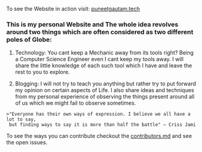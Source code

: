 To see the Website in action visit: [puneetgautam.tech](puneetgautam.tech)

### This is my personal Website and The whole idea revolves around two things which are often considered as two different poles of Globe:

  1. Technology: You cant keep a Mechanic away from its tools right? Being a Computer Science Engineer even I cant keep my tools away. I will share the little knowledge of each such tool which I have and leave the rest to you to explore.

  2. Blogging: I will not try to teach you anything but rather try to put forward my opinion on certain aspects of Life. I also share ideas and techniques from my personal experience of observing the things present around all of us which we might fail to observe sometimes. 

    >"Everyone has their own ways of expression. I believe we all have a lot to say, 
     but finding ways to say it is more than half the battle" ― Criss Jami 

To see the ways you can contribute checkout the [contributors.md](/contributors.md) and see the open issues.
